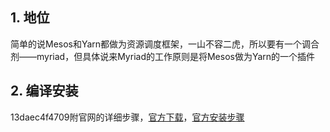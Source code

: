 ## 1. 地位
简单的说Mesos和Yarn都做为资源调度框架，一山不容二虎，所以要有一个调合剂——myriad，但具体说来Myriad的工作原则是将Mesos做为Yarn的一个插件

## 2. 编译安装
13daec4f4709附官网的详细步骤，[官方下载](http://myriad.incubator.apache.org/downloads/)，[官方安装步骤](https://cwiki.apache.org/confluence/display/MYRIAD/Installing+for+Developers)